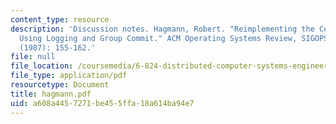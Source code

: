 ```yaml
---
content_type: resource
description: 'Discussion notes. Hagmann, Robert. "Reimplementing the Cedar File System
  Using Logging and Group Commit." ACM Operating Systems Review, SIGOPS 21, no. 5
  (1987): 155-162.'
file: null
file_location: /coursemedia/6-824-distributed-computer-systems-engineering-spring-2006/a608a4457271be455ffa18a614ba94e7_hagmann.pdf
file_type: application/pdf
resourcetype: Document
title: hagmann.pdf
uid: a608a445-7271-be45-5ffa-18a614ba94e7
---
```

